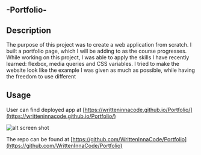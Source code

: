 # <Portfolio>

## -Portfolio-



## Description

The purpose of this project was to create a web application from scratch. I built a portfolio page, which I will be adding to as the course progresses.
While working on this project, I was able to apply the skills I have recently learned: flexbox, media queries and CSS variables. I tried to make the website look like the example I was given as much as possible, while having the freedom to use different 



## Usage
User can find deployed app at [https://writteninnacode.github.io/Portfolio/](https://writteninnacode.github.io/Portfolio/)

![alt screen shot](./assets/images/Screen%20Shot.png)

The repo can be found at [https://github.com/WrittenInnaCode/Portfolio](https://github.com/WrittenInnaCode/Portfolio)

